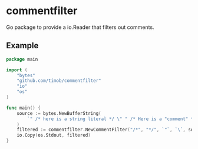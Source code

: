 commentfilter
==========
Go package to provide a io.Reader that filters out comments.

Example
-------
```Go
package main

import (
	"bytes"
	"github.com/timob/commentfilter"
	"io"
	"os"
)

func main() {
	source := bytes.NewBufferString(
		`" /* here is a string literal */ \" " /* Here is a "comment" */ `,
	)
	filtered := commentfilter.NewCommentFilter("/*", "*/", `"`, `\`, source) 
	io.Copy(os.Stdout, filtered)
}
```

